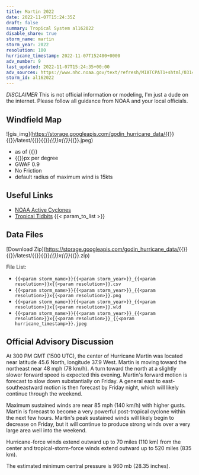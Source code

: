 ```yaml
---
title: Martin 2022
date: 2022-11-07T15:24:35Z
draft: false
summary: Tropical System al162022
disable_share: true
storm_name: martin
storm_year: 2022
resolution: 100
hurricane_timestamp: 2022-11-07T152400+0000
adv_number: 9
last_updated: 2022-11-07T15:24:35+00:00
adv_sources: https://www.nhc.noaa.gov/text/refresh/MIATCPAT1+shtml/031442.shtml;https://www.nhc.noaa.gov/refresh/graphics_at1+shtml/144409.shtml?cone
storm_id: al162022
---
```

*DISCLAIMER* This is not official information or modeling, I'm just a dude on the internet.  Please follow all guidance from NOAA and your local officials.

## Windfield Map
![gis_img](https://storage.googleapis.com/godin_hurricane_data/{{<param storm_name>}}{{<param storm_year>}}/latest/{{<param storm_name>}}{{<param storm_year>}}_{{<param resolution>}}x{{<param resolution>}}_{{<param hurricane_timestamp>}}.jpeg)

- as of {{<param last_updated>}}
- {{<param resolution>}}px per degree
- GWAF 0.9
- No Friction
- default radius of maximum wind is 15kts

## Useful Links
- [NOAA Active Cyclones](https://www.nhc.noaa.gov/)
- [Tropical Tidbits](https://www.tropicaltidbits.com/storminfo/)
{{< param_to_list >}}

## Data Files
[Download Zip](https://storage.googleapis.com/godin_hurricane_data/{{<param storm_name>}}{{<param storm_year>}}/latest/{{<param storm_name>}}{{<param storm_year>}}_{{<param resolution>}}x{{<param resolution>}}_{{<param hurricane_timestamp>}}.zip)

File List:
- `{{<param storm_name>}}{{<param storm_year>}}_{{<param resolution>}}x{{<param resolution>}}.csv`
- `{{<param storm_name>}}{{<param storm_year>}}_{{<param resolution>}}x{{<param resolution>}}.png`
- `{{<param storm_name>}}{{<param storm_year>}}_{{<param resolution>}}x{{<param resolution>}}.wld`
- `{{<param storm_name>}}{{<param storm_year>}}_{{<param resolution>}}x{{<param resolution>}}_{{<param hurricane_timestamp>}}.jpeg`


## Official Advisory Discussion
At 300 PM GMT (1500 UTC), the center of Hurricane Martin was located
near latitude 45.6 North, longitude 37.9 West. Martin is moving
toward the northeast near 48 mph (78 km/h). A turn toward the north 
at a slightly slower forward speed is expected this evening. 
Martin's forward motion is forecast to slow down substantially on 
Friday. A general east to east-southeastward motion is then 
forecast by Friday night, which will likely continue through the 
weekend.
 
Maximum sustained winds are near 85 mph (140 km/h) with higher
gusts. Martin is forecast to become a very powerful post-tropical 
cyclone within the next few hours. Martin's peak sustained winds 
will likely begin to decrease on Friday, but it will continue to 
produce strong winds over a very large area well into the weekend.
 
Hurricane-force winds extend outward up to 70 miles (110 km) from
the center and tropical-storm-force winds extend outward up to 520
miles (835 km).
 
The estimated minimum central pressure is 960 mb (28.35 inches).
